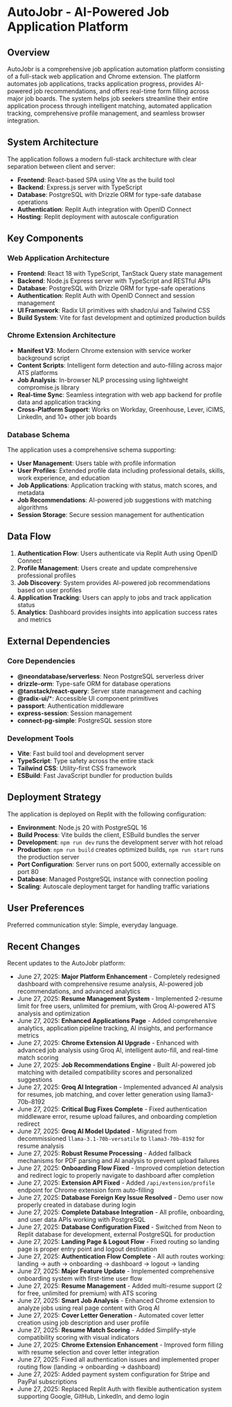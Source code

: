 # AutoJobr - AI-Powered Job Application Platform

## Overview

AutoJobr is a comprehensive job application automation platform consisting of a full-stack web application and Chrome extension. The platform automates job applications, tracks application progress, provides AI-powered job recommendations, and offers real-time form filling across major job boards. The system helps job seekers streamline their entire application process through intelligent matching, automated application tracking, comprehensive profile management, and seamless browser integration.

## System Architecture

The application follows a modern full-stack architecture with clear separation between client and server:

- **Frontend**: React-based SPA using Vite as the build tool
- **Backend**: Express.js server with TypeScript
- **Database**: PostgreSQL with Drizzle ORM for type-safe database operations
- **Authentication**: Replit Auth integration with OpenID Connect
- **Hosting**: Replit deployment with autoscale configuration

## Key Components

### Web Application Architecture
- **Frontend**: React 18 with TypeScript, TanStack Query state management
- **Backend**: Node.js Express server with TypeScript and RESTful APIs
- **Database**: PostgreSQL with Drizzle ORM for type-safe operations
- **Authentication**: Replit Auth with OpenID Connect and session management
- **UI Framework**: Radix UI primitives with shadcn/ui and Tailwind CSS
- **Build System**: Vite for fast development and optimized production builds

### Chrome Extension Architecture
- **Manifest V3**: Modern Chrome extension with service worker background script
- **Content Scripts**: Intelligent form detection and auto-filling across major ATS platforms
- **Job Analysis**: In-browser NLP processing using lightweight compromise.js library
- **Real-time Sync**: Seamless integration with web app backend for profile data and application tracking
- **Cross-Platform Support**: Works on Workday, Greenhouse, Lever, iCIMS, LinkedIn, and 10+ other job boards

### Database Schema
The application uses a comprehensive schema supporting:
- **User Management**: Users table with profile information
- **User Profiles**: Extended profile data including professional details, skills, work experience, and education
- **Job Applications**: Application tracking with status, match scores, and metadata
- **Job Recommendations**: AI-powered job suggestions with matching algorithms
- **Session Storage**: Secure session management for authentication

## Data Flow

1. **Authentication Flow**: Users authenticate via Replit Auth using OpenID Connect
2. **Profile Management**: Users create and update comprehensive professional profiles
3. **Job Discovery**: System provides AI-powered job recommendations based on user profiles
4. **Application Tracking**: Users can apply to jobs and track application status
5. **Analytics**: Dashboard provides insights into application success rates and metrics

## External Dependencies

### Core Dependencies
- **@neondatabase/serverless**: Neon PostgreSQL serverless driver
- **drizzle-orm**: Type-safe ORM for database operations
- **@tanstack/react-query**: Server state management and caching
- **@radix-ui/***: Accessible UI component primitives
- **passport**: Authentication middleware
- **express-session**: Session management
- **connect-pg-simple**: PostgreSQL session store

### Development Tools
- **Vite**: Fast build tool and development server
- **TypeScript**: Type safety across the entire stack
- **Tailwind CSS**: Utility-first CSS framework
- **ESBuild**: Fast JavaScript bundler for production builds

## Deployment Strategy

The application is deployed on Replit with the following configuration:

- **Environment**: Node.js 20 with PostgreSQL 16
- **Build Process**: Vite builds the client, ESBuild bundles the server
- **Development**: `npm run dev` runs the development server with hot reload
- **Production**: `npm run build` creates optimized builds, `npm run start` runs the production server
- **Port Configuration**: Server runs on port 5000, externally accessible on port 80
- **Database**: Managed PostgreSQL instance with connection pooling
- **Scaling**: Autoscale deployment target for handling traffic variations

## User Preferences

Preferred communication style: Simple, everyday language.

## Recent Changes

Recent updates to the AutoJobr platform:
- June 27, 2025: **Major Platform Enhancement** - Completely redesigned dashboard with comprehensive resume analysis, AI-powered job recommendations, and advanced analytics
- June 27, 2025: **Resume Management System** - Implemented 2-resume limit for free users, unlimited for premium, with Groq AI-powered ATS analysis and optimization
- June 27, 2025: **Enhanced Applications Page** - Added comprehensive analytics, application pipeline tracking, AI insights, and performance metrics
- June 27, 2025: **Chrome Extension AI Upgrade** - Enhanced with advanced job analysis using Groq AI, intelligent auto-fill, and real-time match scoring
- June 27, 2025: **Job Recommendations Engine** - Built AI-powered job matching with detailed compatibility scores and personalized suggestions
- June 27, 2025: **Groq AI Integration** - Implemented advanced AI analysis for resumes, job matching, and cover letter generation using llama3-70b-8192
- June 27, 2025: **Critical Bug Fixes Complete** - Fixed authentication middleware error, resume upload failures, and onboarding completion redirect
- June 27, 2025: **Groq AI Model Updated** - Migrated from decommissioned `llama-3.1-70b-versatile` to `llama3-70b-8192` for resume analysis
- June 27, 2025: **Robust Resume Processing** - Added fallback mechanisms for PDF parsing and AI analysis to prevent upload failures
- June 27, 2025: **Onboarding Flow Fixed** - Improved completion detection and redirect logic to properly navigate to dashboard after completion
- June 27, 2025: **Extension API Fixed** - Added `/api/extension/profile` endpoint for Chrome extension form auto-filling
- June 27, 2025: **Database Foreign Key Issue Resolved** - Demo user now properly created in database during login
- June 27, 2025: **Complete Database Integration** - All profile, onboarding, and user data APIs working with PostgreSQL
- June 27, 2025: **Database Configuration Fixed** - Switched from Neon to Replit database for development, external PostgreSQL for production
- June 27, 2025: **Landing Page & Logout Flow** - Fixed routing so landing page is proper entry point and logout destination
- June 27, 2025: **Authentication Flow Complete** - All auth routes working: landing → auth → onboarding → dashboard → logout → landing
- June 27, 2025: **Major Feature Update** - Implemented comprehensive onboarding system with first-time user flow
- June 27, 2025: **Resume Management** - Added multi-resume support (2 for free, unlimited for premium) with ATS scoring
- June 27, 2025: **Smart Job Analysis** - Enhanced Chrome extension to analyze jobs using real page content with Groq AI
- June 27, 2025: **Cover Letter Generation** - Automated cover letter creation using job description and user profile  
- June 27, 2025: **Resume Match Scoring** - Added Simplify-style compatibility scoring with visual indicators
- June 27, 2025: **Chrome Extension Enhancement** - Improved form filling with resume selection and cover letter integration
- June 27, 2025: Fixed all authentication issues and implemented proper routing flow (landing → onboarding → dashboard)
- June 27, 2025: Added payment system configuration for Stripe and PayPal subscriptions
- June 27, 2025: Replaced Replit Auth with flexible authentication system supporting Google, GitHub, LinkedIn, and demo login